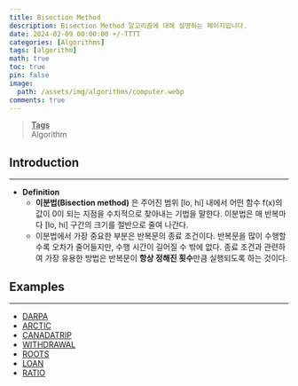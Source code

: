 ```yaml
---
title: Bisection Method
description: Bisection Method 알고리즘에 대해 설명하는 페이지입니다.
date: 2024-02-09 00:00:00 +/-TTTT
categories: [Algorithms]
tags: [algorithm]
math: true
toc: true
pin: false
image:
  path: /assets/img/algorithms/computer.webp
comments: true
---
```


<blockquote class="prompt-info"><p><strong><u>Tags</u></strong> <br />
Algorithm</p></blockquote>

## Introduction

<hr />

- **Definition**
  - **이분법(Bisection method)** 은 주어진 범위 [lo, hi] 내에서 어떤 함수 f(x)의 값이 0이 되는 지점을 수치적으로 찾아내는 기법을 말한다. 이분법은 매 반복마다 [lo, hi] 구간의 크기를 절반으로 줄여 나간다.
  - 이분법에서 가장 중요한 부분은 반복문의 종료 조건이다. 반복문을 많이 수행할 수록 오차가 줄어들지만, 수행 시간이 길어질 수 밖에 없다. 종료 조건과 관련하여 가장 유용한 방법은 반복문이 **항상 정해진 횟수**만큼 실행되도록 하는 것이다.

## Examples

<hr />

- <a href="https://github.com/HyunJinNo/Algorithm/blob/main/Bisection%20method/DARPA.java" target="_blank">DARPA</a>
- <a href="https://github.com/HyunJinNo/Algorithm/blob/main/Bisection%20method/ARCTIC.java" target="_blank">ARCTIC</a>
- <a href="https://github.com/HyunJinNo/Algorithm/blob/main/Bisection%20method/CANADATRIP.java" target="_blank">CANADATRIP</a>
- <a href="https://github.com/HyunJinNo/Algorithm/blob/main/Bisection%20method/WITHDRAWAL.java" target="_blank">WITHDRAWAL</a>
- <a href="https://github.com/HyunJinNo/Algorithm/blob/main/Bisection%20method/ROOTS.java" target="_blank">ROOTS</a>
- <a href="https://github.com/HyunJinNo/Algorithm/blob/main/Bisection%20method/LOAN.java" target="_blank">LOAN</a>
- <a href="https://github.com/HyunJinNo/Algorithm/blob/main/Bisection%20method/RATIO.java" target="_blank">RATIO</a>
